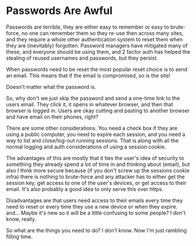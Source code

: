 Passwords Are Awful
===================

Passwords are terrible, they are either easy to remember or easy to
brute-force, no one can remember them so they re-use then across many sites,
and they require a whole other authentication system to reset them when they
are (inevitably) forgotten.  Password managers have mitigated many of these,
and everyone should be using them, and 2 factor auth has helped the stealing
of reused usernames and passwords, but they persist.

When passwords need to be reset the most popular reset choice is to send an
email.  This means that if the email is compromised, so is the site!

Doesn't matter what the password is.

So, why don't we just skip the password and send a one-time link to the users
email.  They click it, it opens in whatever browser, and then that browser is
logged in.  Users are okay cutting and pasting to another browser and have
email on their phones, right?

There are some other considerations.  You need a check box if they are using a
public computer, you need to expire each session, and you need a way to list
and close/log-out running sessions.  That is along with all the normal logging
and auth considerations of using a session cookie.

The advantages of this are mostly that it ties the user's idea of security to
something they already spend a lot of time in and thinking about (email), but
also I think more secure because (if you don't screw up the sessions cookie
infra) there is nothing to brute-force and any attacker has to either get the
session key, get access to one of the user's devices, or get access to their
email.  It's also probably a good idea to only serve this over https.

Disadvantages are that users need access to their emails every time they need
to reset or every time they use a new device or when they expire.  and...
Maybe it's new so it will be a little confusing to some people?  I don't know,
really.

So what are the things you need to do? I don't know.  Now I'm just rambling
filling time.
